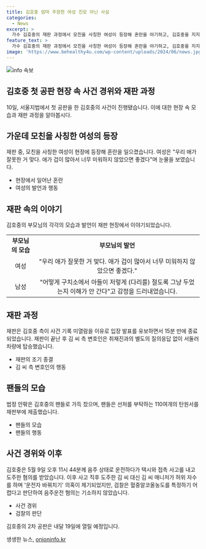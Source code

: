 ```yaml
---
title: 김호중 엄마 주장한 여성 친모 아닌 사실
categories:
  - News
excerpt: >
  가수 김호중의 재판 과정에서 모친을 사칭한 여성이 등장해 혼란을 야기하고, 김호중을 지지하는 팬들이 법정에 몰리는 가운데, 가수의 아버지는 감정을 드러내며 자녀를 지키지 못한 점을 뉴스를 통해 공개했다. 김호중의 공판은 빠르게 종결되었고, 팬들은 선처를 부탁하는 탄원서를 제출하며 김호중의 공방을 이어갈 예정이다.결국, 김호중의 2차 공판은 내달 19일에 열릴 예정이다.
feature_text: >
  가수 김호중의 재판 과정에서 모친을 사칭한 여성이 등장해 혼란을 야기하고, 김호중을 지지하는 팬들이 법정에 몰리는 가운데, 가수의 아버지는 감정을 드러내며 자녀를 지키지 못한 점을 뉴스를 통해 공개했다. 김호중의 공판은 빠르게 종결되었고, 팬들은 선처를 부탁하는 탄원서를 제출하며 김호중의 공방을 이어갈 예정이다.결국, 김호중의 2차 공판은 내달 19일에 열릴 예정이다.
image: 'https://www.behealthy4u.com/wp-content/uploads/2024/06/news.jpg'
---
```


<p><img src="https://www.behealthy4u.com/wp-content/uploads/2024/06/news.jpg" alt="info 속보" /></p>

<h2 data-ke-size="size26">김호중 첫 공판 현장 속 사건 경위와 재판 과정</h2>

<p data-ke-size="size16">10일, 서울지법에서 첫 공판을 한 김호중의 사건이 진행됐습니다. 이에 대한 현장 속 모습과 재판 과정을 알아봅시다.</p>

<h2 data-ke-size="size24">가운데 모친을 사칭한 여성의 등장</h2>

<p data-ke-size="size16">재판 중, 모친을 사칭한 여성이 현장에 등장해 혼란을 일으켰습니다. 여성은 "우리 애가 잘못한 거 맞다. 애가 겁이 많아서 너무 미워하지 않았으면 좋겠다"며 눈물을 보였습니다.</p>

<ul>
<li>현장에서 일어난 혼란</li>
<li>여성의 발언과 행동</li>
</ul>

<h2 data-ke-size="size24">재판 속의 이야기</h2>

<p data-ke-size="size16">김호중의 부모님의 각각의 모습과 발언이 재판 현장에서 이야기되었습니다. </p>

<table>
  <tr>
    <td style="text-align: center; height: 17px;"><b>부모님의 모습</b></td>
    <td style="text-align: center; height: 17px;"><b>부모님의 발언</b></td>
  </tr>
  <tr>
    <td style="text-align: center; height: 17px;">여성</td>
    <td style="text-align: center; height: 17px;">"우리 애가 잘못한 거 맞다. 애가 겁이 많아서 너무 미워하지 않았으면 좋겠다."</td>
</tr>
<tr>
    <td style="text-align: center; height: 17px;">남성</td>
    <td style="text-align: center; height: 17px;">"어떻게 구치소에서 아들이 저렇게 (다리를) 절도록 그냥 두었는지 이해가 안 간다"고 감정을 드러내었습니다.</td>
  </tr>
</table>

<h2 data-ke-size="size24">재판 과정</h2>

<p data-ke-size="size16">재판은 김호중 측이 사건 기록 미열람을 이유로 입장 발표를 유보하면서 15분 만에 종료되었습니다. 재판이 끝난 후 김 씨 측 변호인은 취재진과의 별도의 질의응답 없이 서둘러 차량에 탑승했습니다.</p>

<ul>
<li>재판의 조기 종결</li>
<li>김 씨 측 변호인의 행동</li>
</ul>

<h2 data-ke-size="size24">팬들의 모습</h2>

<p data-ke-size="size16">법정 안팎은 김호중의 팬들로 가득 찼으며, 팬들은 선처를 부탁하는 110여개의 탄원서를 재판부에 제출했습니다.</p>

<ul>
<li>팬들의 모습</li>
<li>팬들의 행동</li>
</ul>

<h2 data-ke-size="size24">사건 경위와 이후</h2>

<p data-ke-size="size16">김호중은 5월 9일 오후 11시 44분께 음주 상태로 운전하다가 택시와 접촉 사고를 내고 도주한 혐의를 받았습니다. 이후 사고 직후 도주한 김 씨 대신 김 씨 매니저가 허위 자수를 하며 '운전자 바꿔치기' 의혹이 제기되었지만, 검찰은 혈중알코올농도를 특정하기 어렵다고 판단하여 음주운전 혐의는 기소하지 않았습니다.</p>

<ul>
<li>사건 경위</li>
<li>검찰의 판단</li>
</ul>

<p data-ke-size="size16">김호중의 2차 공판은 내달 19일에 열릴 예정입니다.</p>
생생한 뉴스, <a href="https://onioninfo.kr" rel="dofollow">onioninfo.kr</a>


